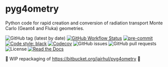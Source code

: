 # pyg4ometry

Python code for rapid creation and conversion of radiation transport Monte
Carlo (Geant4 and Fluka) geometries.

![GitHub tag (latest by date)](https://img.shields.io/github/v/tag/pyg4ometry/pyg4ometry?logo=git)
[![GitHub Workflow Status](https://img.shields.io/github/checks-status/pyg4ometry/pyg4ometry/main?label=main%20branch&logo=github)](https://github.com/pyg4ometry/pyg4ometry/actions)
[![pre-commit](https://img.shields.io/badge/pre--commit-enabled-brightgreen?logo=pre-commit&logoColor=white)](https://github.com/pre-commit/pre-commit)
[![Code style: black](https://img.shields.io/badge/code%20style-black-000000.svg)](https://github.com/psf/black)
[![Codecov](https://img.shields.io/codecov/c/github/pyg4ometry/pyg4ometry?logo=codecov)](https://app.codecov.io/gh/pyg4ometry/pyg4ometry)
![GitHub issues](https://img.shields.io/github/issues/pyg4ometry/pyg4ometry?logo=github)
![GitHub pull requests](https://img.shields.io/github/issues-pr/pyg4ometry/pyg4ometry?logo=github)
![License](https://img.shields.io/github/license/pyg4ometry/pyg4ometry)
[![Read the Docs](https://img.shields.io/readthedocs/pyg4ometry?logo=readthedocs)](https://pyg4ometry.readthedocs.io)

🚧 WIP repackaging of https://bitbucket.org/jairhul/pyg4ometry 🚧
